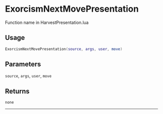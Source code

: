 # ExorcismNextMovePresentation
Function name in HarvestPresentation.lua
## Usage
```lua
ExorcismNextMovePresentation(source, args, user, move)
```
## Parameters
`source`, `args`, `user`, `move`
## Returns
`none`

---